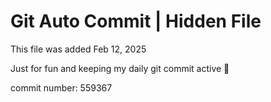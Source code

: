 # Git Auto Commit | Hidden File

This file was added Feb 12, 2025

Just for fun and keeping my daily git commit active 🤪

commit number: 559367
